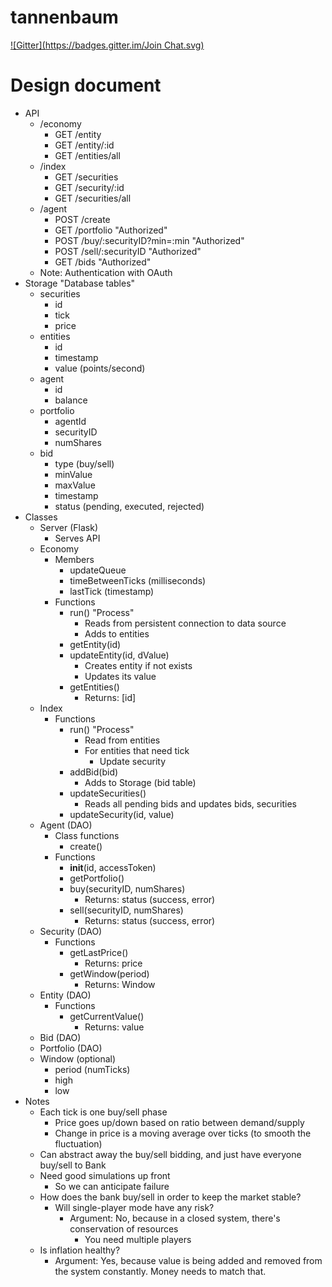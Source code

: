 tannenbaum
==========
[![Gitter](https://badges.gitter.im/Join Chat.svg)](https://gitter.im/shashwatak/tannenbaum?utm_source=badge&utm_medium=badge&utm_campaign=pr-badge&utm_content=badge)

# Design document

- API
  - /economy
    - GET /entity
    - GET /entity/:id
    - GET /entities/all
  - /index
    - GET /securities
    - GET /security/:id
    - GET /securities/all
  - /agent
    - POST /create
    - GET /portfolio
      "Authorized"
    - POST /buy/:securityID?min=:min
      "Authorized"
    - POST /sell/:securityID
      "Authorized"
    - GET /bids
      "Authorized"
  - Note: Authentication with OAuth
- Storage
  "Database tables"
  - securities
    - id
    - tick
    - price
  - entities
    - id
    - timestamp
    - value (points/second)
  - agent
    - id
    - balance
  - portfolio
    - agentId
    - securityID
    - numShares
  - bid
    - type (buy/sell)
    - minValue
    - maxValue
    - timestamp
    - status (pending, executed, rejected)
- Classes
  - Server (Flask)
    - Serves API
  - Economy
    - Members
      - updateQueue
      - timeBetweenTicks (milliseconds)
      - lastTick (timestamp)
    - Functions
      - run()
        "Process"
        - Reads from persistent connection to data source
        - Adds to entities
      - getEntity(id)
      - updateEntity(id, dValue)
        - Creates entity if not exists
        - Updates its value
      - getEntities()
        - Returns: [id]
  - Index
    - Functions
      - run()
        "Process"
        - Read from entities
        - For entities that need tick
          - Update security
      - addBid(bid)
        - Adds to Storage (bid table)
      - updateSecurities()
        - Reads all pending bids and updates bids, securities
      - updateSecurity(id, value)
  - Agent (DAO)
    - Class functions
      - create()
    - Functions
      - __init__(id, accessToken)
      - getPortfolio()
      - buy(securityID, numShares)
        - Returns: status (success, error)
      - sell(securityID, numShares)
        - Returns: status (success, error)
  - Security (DAO)
    - Functions
      - getLastPrice()
        - Returns: price
      - getWindow(period)
        - Returns: Window
  - Entity (DAO)
    - Functions
      - getCurrentValue()
        - Returns: value
  - Bid (DAO)
  - Portfolio (DAO)
  - Window (optional)
    - period (numTicks)
    - high
    - low
- Notes
  - Each tick is one buy/sell phase
    - Price goes up/down based on ratio between demand/supply
    - Change in price is a moving average over ticks (to smooth the fluctuation)
  - Can abstract away the buy/sell bidding, and just have everyone buy/sell to Bank
  - Need good simulations up front
    - So we can anticipate failure
  - How does the bank buy/sell in order to keep the market stable?
    - Will single-player mode have any risk?
      - Argument: No, because in a closed system, there's conservation of resources
        - You need multiple players
  - Is inflation healthy?
    - Argument: Yes, because value is being added and removed from the system constantly. Money needs to match that.